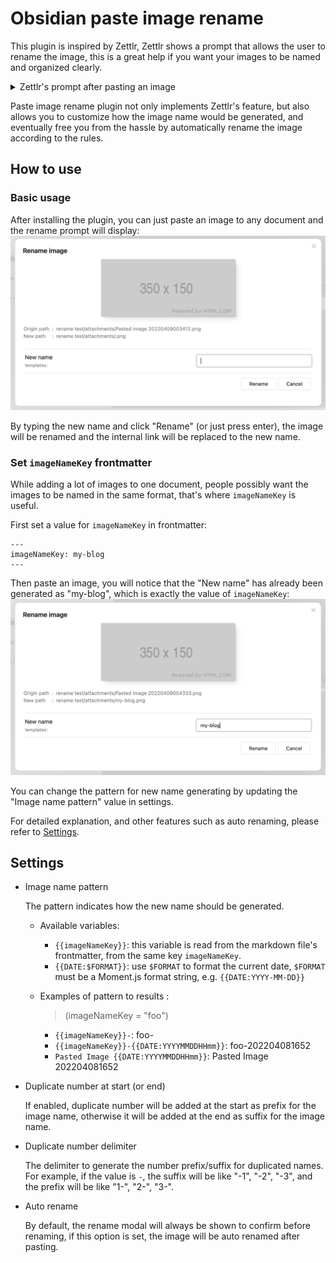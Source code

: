 # Obsidian paste image rename

This plugin is inspired by Zettlr, Zettlr shows a prompt that allows the user to rename the image, this is a great help if you want your images to be named and organized clearly.

<details>
  <summary>Zettlr's prompt after pasting an image</summary>

  ![image](https://user-images.githubusercontent.com/405972/162478462-b5ff4fc9-ade2-4ace-adcb-c6436479a7d9.png)
</details>

Paste image rename plugin not only implements Zettlr's feature, but also allows you to customize how the image name would be generated, and eventually free you from the hassle by automatically rename the image according to the rules.

## How to use

### Basic usage

After installing the plugin, you can just paste an image to any document and the rename prompt will display:
![](images/modal.png)

By typing the new name and click "Rename" (or just press enter), the image will be renamed and the internal link will be replaced to the new name.

### Set `imageNameKey` frontmatter

While adding a lot of images to one document, people possibly want the images to be named in the same format, that's where `imageNameKey` is useful.

First set a value for `imageNameKey` in frontmatter:

```
---
imageNameKey: my-blog
---
```

Then paste an image, you will notice that the "New name" has already been generated as "my-blog", which is exactly the value of `imageNameKey`:
![](images/modal-with-imageNameKey.png)

You can change the pattern for new name generating by updating the "Image name pattern" value in settings.

For detailed explanation, and other features such as auto renaming, please refer to [Settings](#settings).

## Settings

- Image name pattern

  The pattern indicates how the new name should be generated.

  - Available variables:
    - `{{imageNameKey}}`: this variable is read from the markdown file's frontmatter, from the same key `imageNameKey`.
    - `{{DATE:$FORMAT}}`: use `$FORMAT` to format the current date, `$FORMAT` must be a Moment.js format string, e.g. `{{DATE:YYYY-MM-DD}}`

  - Examples of pattern to results :
    > (imageNameKey = "foo")
    - `{{imageNameKey}}-`: foo-
    - `{{imageNameKey}}-{{DATE:YYYYMMDDHHmm}}`: foo-202204081652
    - `Pasted Image {{DATE:YYYYMMDDHHmm}}`: Pasted Image 202204081652
- Duplicate number at start (or end)

  If enabled, duplicate number will be added at the start as prefix for the image name, otherwise it will be added at the end as suffix for the image name.
- Duplicate number delimiter

  The delimiter to generate the number prefix/suffix for duplicated names. For example, if the value is `-`, the suffix will be like "-1", "-2", "-3", and the prefix will be like "1-", "2-", "3-".
- Auto rename

  By default, the rename modal will always be shown to confirm before renaming, if this option is set, the image will be auto renamed after pasting.
